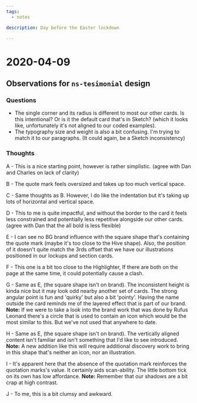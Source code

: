```yaml
---
tags:
  - notes

description: Day before the Easter lockdown

---
```


# 2020-04-09

## Observations for `ns-tesimonial` design

### Questions

- The single corner and its radius is different to most our other cards. Is this intentional? Or is it the default card that's in Sketch? (which it looks like, unfortunately it's not aligned to our coded examples).
- The typography size and weight is also a bit confusing. I'm trying to match it to our paragraphs. (It could again, be a Sketch inconsistency)

### Thoughts

A - This is a nice starting point, however is rather simplistic. (agree with Dan and Charles on lack of clarity)

B - The quote mark feels oversized and takes up too much vertical space.

C - Same thoughts as B. However, I do like the indentation but it's taking up lots of horizontal and vertical space.

D - This to me is quite impactful, and without the border to the card it feels less constrained and potentially less repetitive alongside our other cards. (agree with Dan that the all bold is less flexible)

E - I can see no BG brand influence with the square shape that's containing the quote mark (maybe it's too close to the Hive shape). Also, the position of it doesn't quite match the 3rds offset that we have our illustrations positioned in our lockups and section cards.

F - This one is a bit too close to the Highlighter, If there are both on the page at the same time, it could potentially cause a clash.

G - Same as E, (the square shape isn't on brand). The inconsistent height is kinda nice but it may look odd nearby another set of cards. The strong angular point is fun and 'quirky' but also a bit 'pointy'. Having the name outside the card reminds me of the layered effect that is part of our brand.
**Note:** If we were to take a look into the brand work that was done by Rufus Leonard there's a circle that is used to contain an icon which would be the most similar to this. But we've not used that anywhere to date. 

H - Same as E, (the square shape isn't on brand).   The vertically aligned content isn't familiar and isn't something that I'd like to see introduced.
**Note:** A new addition like this will require additional discovery work to bring in this shape that's neither an icon, nor an illustration.

I - It's apparent here that the absence of the quotation mark reinforces the quotation marks's value. It certainly aids scan-ability. The little bottom tick on its own has low affordance.
**Note:** Remember that our shadows are a bit crap at high contrast.

J - To me, this is a bit clumsy and awkward.

